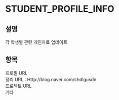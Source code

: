# STUDENT_PROFILE_INFO
설명
---
각 학생별 관련 개인자료 업데이트 

항목
---
프로필 URL <br/>
정리 URL : Http://blog.naver.com/chdlgusdn<br/>
프로젝트 URL <br/>
기타 
